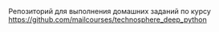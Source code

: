 Репозиторий для выполнения домашних заданий по курсу https://github.com/mailcourses/technosphere_deep_python
